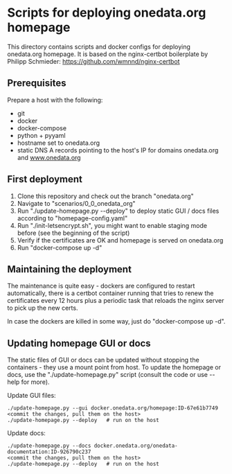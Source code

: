 # Scripts for deploying onedata.org homepage

This directory contains scripts and docker configs for deploying onedata.org 
homepage. It is based on the nginx-certbot boilerplate by Philipp Schmieder:
https://github.com/wmnnd/nginx-certbot


## Prerequisites

Prepare a host with the following:
* git
* docker
* docker-compose
* python + pyyaml
* hostname set to onedata.org
* static DNS A records pointing to the host's IP for domains onedata.org and www.onedata.org


## First deployment

1. Clone this repository and check out the branch "onedata.org"
2. Navigate to "scenarios/0_0_onedata_org"
3. Run "./update-homepage.py --deploy" to deploy static GUI / docs files according to "homepage-config.yaml"
4. Run "./init-letsencrypt.sh", you might want to enable staging mode before (see the beginning of the script)
5. Verify if the certificates are OK and homepage is served on onedata.org
6. Run "docker-compose up -d"


## Maintaining the deployment

The maintenance is quite easy - dockers are configured to restart automatically, there is
a certbot container running that tries to renew the certificates every 12 hours plus
a periodic task that reloads the nginx server to pick up the new certs. 

In case the dockers are killed in some way, just do "docker-compose up -d".


## Updating homepage GUI or docs

The static files of GUI or docs can be updated without stopping the containers - 
they use a mount point from host. To update the homepage or docs, use the 
"./update-homepage.py" script (consult the code or use --help for more).

Update GUI files:
~~~
./update-homepage.py --gui docker.onedata.org/homepage:ID-67e61b7749
<commit the changes, pull them on the host>
./update-homepage.py --deploy   # run on the host
~~~

Update docs:
~~~
./update-homepage.py --docs docker.onedata.org/onedata-documentation:ID-926790c237
<commit the changes, pull them on the host>
./update-homepage.py --deploy   # run on the host
~~~
